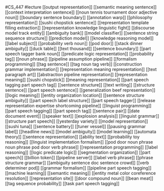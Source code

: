 #CS_447
#lecture
[[output representation]]
[[semantic meaning sentence]]
[[context interpretation sentence]]
[[noun tennis tournament door adjective noun]]
[[boundary sentence boundary]]
[[annotation warp]]
[[philosophy representation]]
[[sushi chopstick sentence]]
[[representation template filling extraction]]
[[representation knowledge linguistic fight]]
[[discourse model track entity]]
[[ambiguity bank]]
[[model classifier]]
[[sentence string sequence structure]]
[[prediction model]]
[[knowledge reasoning model]]
[[label subject]]
[[probability verb noun]]
[[pod door]]
[[stack dinner ambiguity]]
[[duck table]]
[[text thousand]]
[[sentence boundary]]
[[part speech tagger bank noun]]
[[predicate logic representation]]
[[probability tag]]
[[noun phrase]]
[[pipeline assumption pipeline]]
[[formalism programming]]
[[tag sentence]]
[[tag noun tag verb]]
[[construction grammar implementation]]
[[representation meaning representation]]
[[text paragraph art]]
[[abstraction pipeline representation]]
[[representation meaning]]
[[sushi chopstick]]
[[meaning representation]]
[[part speech tagging part speech tag]]
[[sentence structure]]
[[text writing]]
[[structure sentence]]
[[part speech sentence]]
[[generalization beef representation]]
[[logic meaning]]
[[entity organization location]]
[[sentence structure ambiguity]]
[[part speech label structure]]
[[part speech tagger]]
[[release representation expertise shortcoming pipeline]]
[[linguist programming]]
[[part speech tagging]]
[[part speech tag]]
[[sentence pair]]
[[date document event]]
[[speaker text]]
[[explosion analysis]]
[[linguist grammar]]
[[structure part speech]]
[[yesterday variety]]
[[model representation]]
[[sushi tuna]]
[[sentence battery]]
[[tuner vessel]]
[[pausing grammar label]]
[[headline news]]
[[model ambiguity]]
[[model learning]]
[[automata theory]]
[[sentence representation]]
[[ability text]]
[[probability toy reasoning]]
[[linguist implementation formalism]]
[[pod door noun phrase noun phrase pod door verb phrase]]
[[representation programming]]
[[label reasoning]]
[[logic predicate logic]]
[[segmentation organization]]
[[part speech]]
[[billion token]]
[[pipeline server]]
[[label verb phrase]]
[[phrase structure grammar]]
[[ambiguity sentence doc sentence crowd]]
[[verb determiner pod]]
[[grammar formalism]]
[[pipeline part speech tagging]]
[[machine learning]]
[[semantic meaning]]
[[entity metal color coreference resolution]]
[[representation site]]
[[door compound noun]]
[[bean meat]]
[[tag sequence probability]]
[[task part speech tagging]]
